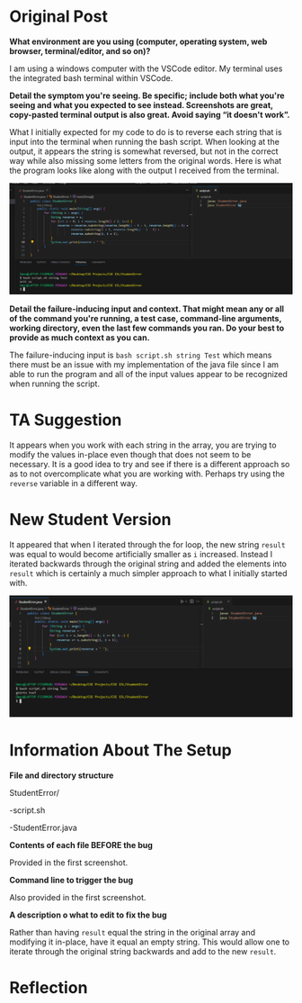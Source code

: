 # Original Post
**What environment are you using (computer, operating system, web browser, terminal/editor, and so on)?**

I am using a windows computer with the VSCode editor. My terminal uses the integrated bash terminal within VSCode.

**Detail the symptom you're seeing. Be specific; include both what you're seeing and what you expected to see instead. Screenshots are great, copy-pasted terminal output is also great. Avoid saying “it doesn't work”.**

What I initially expected for my code to do is to reverse each string that is input into the terminal when running the bash script. When looking at the output, it appears the string is somewhat reversed, but not in the correct way while also missing some letters from the original words. Here is what the program looks like along with the output I received from the terminal.

![Image](StudentError.png)

**Detail the failure-inducing input and context. That might mean any or all of the command you're running, a test case, command-line arguments, working directory, even the last few commands you ran. Do your best to provide as much context as you can.**

The failure-inducing input is `bash script.sh string Test` which means there must be an issue with my implementation of the java file since I am able to run the program and all of the input values appear to be recognized when running the script.

# TA Suggestion

It appears when you work with each string in the array, you are trying to modify the values in-place even though that does not seem to be necessary. It is a good idea to try and see if there is a different approach so as to not overcomplicate what you are working with. Perhaps try using the `reverse` variable in a different way.

# New Student Version

It appeared that when I iterated through the for loop, the new string `result` was equal to would become artificially smaller as `i` increased. Instead I iterated backwards through the original string and added the elements into `result` which is certainly a much simpler approach to what I initially started with.

![Image](StudentFixed.png)

# Information About The Setup

**File and directory structure**

StudentError/

-script.sh

-StudentError.java

**Contents of each file BEFORE the bug**

Provided in the first screenshot.

**Command line to trigger the bug**

Also provided in the first screenshot.

**A description o what to edit to fix the bug**

Rather than having `result` equal the string in the original array and modifying it in-place, have it equal an empty string. This would allow one to iterate through the original string backwards and add to the new `result`.

# Reflection

